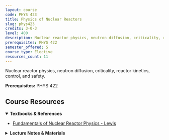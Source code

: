 ```yaml
---
layout: course
code: PHYS 423
title: Physics of Nuclear Reactors
slug: phys423
credits: 3-0-3
level: 400
description: Nuclear reactor physics, neutron diffusion, criticality, reactor kinetics, control, and safety.
prerequisites: PHYS 422
semester_offered: S
course_type: Elective
resources_count: 11
---
```


Nuclear reactor physics, neutron diffusion, criticality, reactor kinetics, control, and safety.

**Prerequisites:** PHYS 422

## <i class="fas fa-book"></i> Course Resources

<details open>
<summary><strong><i class="fas fa-book"></i> Textbooks & References</strong></summary>
<ul>
<li><a href="/assets/resources/electives/phys423/textbooks/Lewis, E. - Fundamentals of Nuclear Reactor Physics-Academic Press (2008).nosynch.pdf">Fundamentals of Nuclear Reactor Physics - Lewis</a></li>
</ul>
</details>

<details>
<summary><strong><i class="fas fa-book-open"></i> Lecture Notes & Materials</strong></summary>
<ul>
<li><a href="/assets/resources/electives/phys423/notes/Lewis.Ch01.Nuclear.Reactions.docx">Chapter 1 - Nuclear Reactions</a></li>
<li><a href="/assets/resources/electives/phys423/notes/Lewis.Ch02.Neutrons.Interactions.short.docx">Chapter 2 - Neutron Interactions</a></li>
<li><a href="/assets/resources/electives/phys423/notes/Lewis.HW.Ch03.Neutron Distributions in Energy.docx">Chapter 3 - Neutron Distributions in Energy (HW)</a></li>
<li><a href="/assets/resources/electives/phys423/notes/Lewis.HW.Ch.04.The Power Reactor Core(1).docx">Chapter 4 - The Power Reactor Core (HW)</a></li>
<li><a href="/assets/resources/electives/phys423/notes/Lewis.Notes.Ch05.Reactor Kinetics2(1).docx">Chapter 5 - Reactor Kinetics</a></li>
<li><a href="/assets/resources/electives/phys423/notes/Lewis.Notes.Ch06.Spatial Diffusion of Neutrons.docx">Chapter 6 - Spatial Diffusion of Neutrons</a></li>
<li><a href="/assets/resources/electives/phys423/notes/Lewis.Notes.Ch07.Neutron Distributions in Reactors(1).docx">Chapter 7 - Neutron Distributions in Reactors</a></li>
<li><a href="/assets/resources/electives/phys423/notes/Lewis.Notes.Ch08.Energy Transport(1).docx">Chapter 8 - Energy Transport</a></li>
<li><a href="/assets/resources/electives/phys423/notes/Lewis.Notes.Ch09m.Reactivity Feedback.docx">Chapter 9 - Reactivity Feedback</a></li>
<li><a href="/assets/resources/electives/phys423/notes/Lewis.Notes.Ch10.Long-Term Core Behavior.docx">Chapter 10 - Long-Term Core Behavior</a></li>
</ul>
</details>